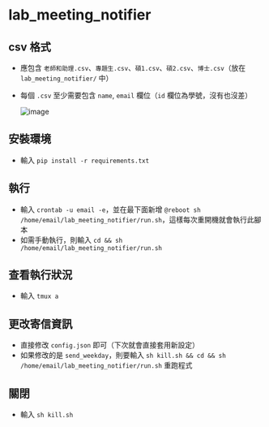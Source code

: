 # lab_meeting_notifier

## csv 格式
- 應包含 `老師和助理.csv`、`專題生.csv`、`碩1.csv`、`碩2.csv`、`博士.csv`（放在 `lab_meeting_notifier/` 中）
- 每個 `.csv` 至少需要包含 `name`, `email` 欄位（`id` 欄位為學號，沒有也沒差）

  ![image](https://github.com/cliff0917/lab_meeting_notifier/assets/79709549/9dbee930-65cd-4d3e-812b-be4d97363713)

## 安裝環境
- 輸入 `pip install -r requirements.txt`

## 執行
- 輸入 `crontab -u email -e`，並在最下面新增 `@reboot sh /home/email/lab_meeting_notifier/run.sh`，這樣每次重開機就會執行此腳本
- 如需手動執行，則輸入 `cd && sh /home/email/lab_meeting_notifier/run.sh`

## 查看執行狀況
- 輸入 `tmux a`

## 更改寄信資訊
- 直接修改 `config.json` 即可（下次就會直接套用新設定）
- 如果修改的是  `send_weekday`，則要輸入 `sh kill.sh && cd && sh /home/email/lab_meeting_notifier/run.sh` 重跑程式

## 關閉
- 輸入 `sh kill.sh`
